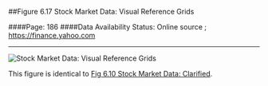##Figure 6.17 Stock Market Data: Visual Reference Grids

####Page: 186
####Data Availability Status: Online source ; https://finance.yahoo.com
***
![`Stock Market Data: Visual Reference Grids`](fig06-17_stock-market-data-visual-reference-grids.png)

This figure is identical to [Fig 6.10 Stock Market Data: Clarified](../fig06-10_stock-market-data-clarified).

